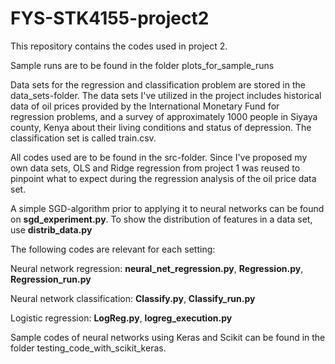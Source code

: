 # FYS-STK4155-project2
This repository contains the codes used in project 2. 

Sample runs are to be found in the folder plots_for_sample_runs 

Data sets for the regression and classification problem are stored in the data_sets-folder. The data sets I've utilized in the project includes historical data of oil prices provided by the International Monetary Fund for regression problems, and a survey of approximately 1000 people in Siyaya county, Kenya about their living conditions and status of depression. The classification set is called train.csv.

All codes used are to be found in the src-folder. Since I've proposed my own data sets, OLS and Ridge regression from project 1 was reused to pinpoint what to expect during the regression analysis of the oil price data set. 

A simple SGD-algorithm prior to applying it to neural networks can be found on <strong>sgd_experiment.py</strong>.
To show the distribution of features in a data set, use <strong>distrib_data.py</strong>

The following codes are relevant for each setting:

Neural network regression: <strong>neural_net_regression.py</strong>, <strong>Regression.py</strong>, <strong>Regression_run.py</strong>

Neural network classification: <strong>Classify.py</strong>, <strong>Classify_run.py</strong>

Logistic regression: <strong>LogReg.py</strong>, <strong>logreg_execution.py</strong>

Sample codes of neural networks using Keras and Scikit can be found in the folder testing_code_with_scikit_keras.


